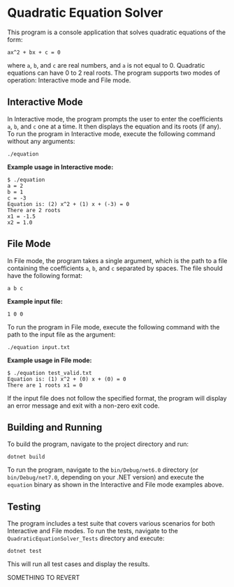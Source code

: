 # Quadratic Equation Solver

This program is a console application that solves quadratic equations of the form:

```
ax^2 + bx + c = 0
```

where `a`, `b`, and `c` are real numbers, and `a` is not equal to 0. Quadratic equations can have 0 to 2 real roots. The program supports two modes of operation: Interactive mode and File mode.

## Interactive Mode

In Interactive mode, the program prompts the user to enter the coefficients `a`, `b`, and `c` one at a time. It then displays the equation and its roots (if any). To run the program in Interactive mode, execute the following command without any arguments:

```
./equation
```

**Example usage in Interactive mode:**

```plaintext
$ ./equation
a = 2
b = 1
c = -3
Equation is: (2) x^2 + (1) x + (-3) = 0
There are 2 roots
x1 = -1.5
x2 = 1.0
```

## File Mode

In File mode, the program takes a single argument, which is the path to a file containing the coefficients `a`, `b`, and `c` separated by spaces. The file should have the following format:

```
a b c
```

**Example input file:**

```plaintext
1 0 0
```

To run the program in File mode, execute the following command with the path to the input file as the argument:

```
./equation input.txt
```

**Example usage in File mode:**

```plaintext
$ ./equation test_valid.txt
Equation is: (1) x^2 + (0) x + (0) = 0
There are 1 roots x1 = 0
```

If the input file does not follow the specified format, the program will display an error message and exit with a non-zero exit code.

## Building and Running

To build the program, navigate to the project directory and run:

```plaintext
dotnet build
```

To run the program, navigate to the `bin/Debug/net6.0` directory (or `bin/Debug/net7.0`, depending on your .NET version) and execute the `equation` binary as shown in the Interactive and File mode examples above.

## Testing

The program includes a test suite that covers various scenarios for both Interactive and File modes. To run the tests, navigate to the `QuadraticEquationSolver_Tests` directory and execute:

```plaintext
dotnet test
```

This will run all test cases and display the results.

SOMETHING TO REVERT